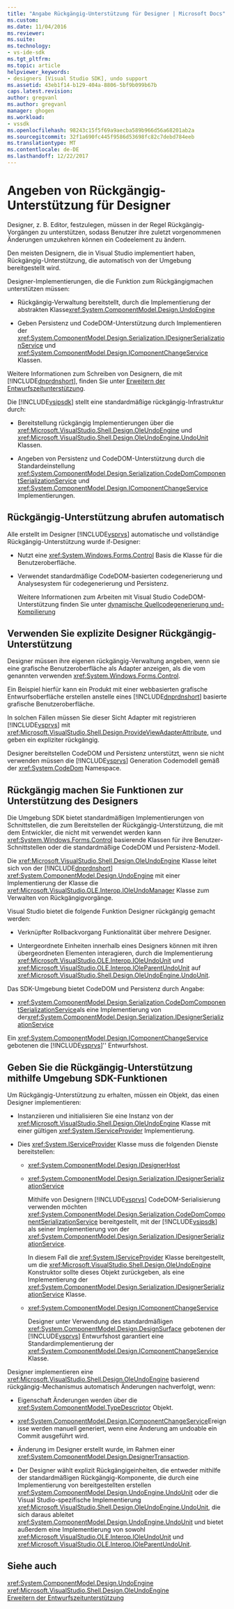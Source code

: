 ```yaml
---
title: "Angabe Rückgängig-Unterstützung für Designer | Microsoft Docs"
ms.custom: 
ms.date: 11/04/2016
ms.reviewer: 
ms.suite: 
ms.technology:
- vs-ide-sdk
ms.tgt_pltfrm: 
ms.topic: article
helpviewer_keywords:
- designers [Visual Studio SDK], undo support
ms.assetid: 43eb1f14-b129-404a-8806-5bf9b099b67b
caps.latest.revision: 
author: gregvanl
ms.author: gregvanl
manager: ghogen
ms.workload:
- vssdk
ms.openlocfilehash: 98243c15f5f69a9aecba589b966d56a68201ab2a
ms.sourcegitcommit: 32f1a690fc445f9586d53698fc82c7debd784eeb
ms.translationtype: MT
ms.contentlocale: de-DE
ms.lasthandoff: 12/22/2017
---
```

# <a name="supplying-undo-support-to-designers"></a>Angeben von Rückgängig-Unterstützung für Designer
Designer, z. B. Editor, festzulegen, müssen in der Regel Rückgängig-Vorgängen zu unterstützen, sodass Benutzer ihre zuletzt vorgenommenen Änderungen umzukehren können ein Codeelement zu ändern.  
  
 Den meisten Designern, die in Visual Studio implementiert haben, Rückgängig-Unterstützung, die automatisch von der Umgebung bereitgestellt wird.  
  
 Designer-Implementierungen, die die Funktion zum Rückgängigmachen unterstützen müssen:  
  
-   Rückgängig-Verwaltung bereitstellt, durch die Implementierung der abstrakten Klasse<xref:System.ComponentModel.Design.UndoEngine>  
  
-   Geben Persistenz und CodeDOM-Unterstützung durch Implementieren der <xref:System.ComponentModel.Design.Serialization.IDesignerSerializationService> und <xref:System.ComponentModel.Design.IComponentChangeService> Klassen.  
  
 Weitere Informationen zum Schreiben von Designern, die mit [!INCLUDE[dnprdnshort](../code-quality/includes/dnprdnshort_md.md)], finden Sie unter [Erweitern der Entwurfszeitunterstützung](http://msdn.microsoft.com/Library/d6ac8a6a-42fd-4bc8-bf33-b212811297e2).  
  
 Die [!INCLUDE[vsipsdk](../extensibility/includes/vsipsdk_md.md)] stellt eine standardmäßige rückgängig-Infrastruktur durch:  
  
-   Bereitstellung rückgängig Implementierungen über die <xref:Microsoft.VisualStudio.Shell.Design.OleUndoEngine> und <xref:Microsoft.VisualStudio.Shell.Design.OleUndoEngine.UndoUnit> Klassen.  
  
-   Angeben von Persistenz und CodeDOM-Unterstützung durch die Standardeinstellung <xref:System.ComponentModel.Design.Serialization.CodeDomComponentSerializationService> und <xref:System.ComponentModel.Design.IComponentChangeService> Implementierungen.  
  
## <a name="obtaining-undo-support-automatically"></a>Rückgängig-Unterstützung abrufen automatisch  
 Alle erstellt im Designer [!INCLUDE[vsprvs](../code-quality/includes/vsprvs_md.md)] automatische und vollständige Rückgängig-Unterstützung wurde if-Designer:  
  
-   Nutzt eine <xref:System.Windows.Forms.Control> Basis die Klasse für die Benutzeroberfläche.  
  
-   Verwendet standardmäßige CodeDOM-basierten codegenerierung und Analysesystem für codegenerierung und Persistenz.  
  
     Weitere Informationen zum Arbeiten mit Visual Studio CodeDOM-Unterstützung finden Sie unter [dynamische Quellcodegenerierung und-Kompilierung](/dotnet/framework/reflection-and-codedom/dynamic-source-code-generation-and-compilation)  
  
## <a name="when-to-use-explicit-designer-undo-support"></a>Verwenden Sie explizite Designer Rückgängig-Unterstützung  
 Designer müssen ihre eigenen rückgängig-Verwaltung angeben, wenn sie eine grafische Benutzeroberfläche als Adapter anzeigen, als die vom genannten verwenden <xref:System.Windows.Forms.Control>.  
  
 Ein Beispiel hierfür kann ein Produkt mit einer webbasierten grafische Entwurfsoberfläche erstellen anstelle eines [!INCLUDE[dnprdnshort](../code-quality/includes/dnprdnshort_md.md)] basierte grafische Benutzeroberfläche.  
  
 In solchen Fällen müssen Sie dieser Sicht Adapter mit registrieren [!INCLUDE[vsprvs](../code-quality/includes/vsprvs_md.md)] mit <xref:Microsoft.VisualStudio.Shell.Design.ProvideViewAdapterAttribute>, und geben ein expliziter rückgängig.  
  
 Designer bereitstellen CodeDOM und Persistenz unterstützt, wenn sie nicht verwenden müssen die [!INCLUDE[vsprvs](../code-quality/includes/vsprvs_md.md)] Generation Codemodell gemäß der <xref:System.CodeDom> Namespace.  
  
## <a name="undo-support-features-of-the-designer"></a>Rückgängig machen Sie Funktionen zur Unterstützung des Designers  
 Die Umgebung SDK bietet standardmäßigen Implementierungen von Schnittstellen, die zum Bereitstellen der Rückgängig-Unterstützung, die mit dem Entwickler, die nicht mit verwendet werden kann <xref:System.Windows.Forms.Control> basierende Klassen für ihre Benutzer-Schnittstellen oder die standardmäßige CodeDOM und Persistenz-Modell.  
  
 Die <xref:Microsoft.VisualStudio.Shell.Design.OleUndoEngine> Klasse leitet sich von der [!INCLUDE[dnprdnshort](../code-quality/includes/dnprdnshort_md.md)] <xref:System.ComponentModel.Design.UndoEngine> mit einer Implementierung der Klasse die <xref:Microsoft.VisualStudio.OLE.Interop.IOleUndoManager> Klasse zum Verwalten von Rückgängigvorgänge.  
  
 Visual Studio bietet die folgende Funktion Designer rückgängig gemacht werden:  
  
-   Verknüpfter Rollbackvorgang Funktionalität über mehrere Designer.  
  
-   Untergeordnete Einheiten innerhalb eines Designers können mit ihren übergeordneten Elementen interagieren, durch die Implementierung <xref:Microsoft.VisualStudio.OLE.Interop.IOleUndoUnit> und <xref:Microsoft.VisualStudio.OLE.Interop.IOleParentUndoUnit> auf <xref:Microsoft.VisualStudio.Shell.Design.OleUndoEngine.UndoUnit>.  
  
 Das SDK-Umgebung bietet CodeDOM und Persistenz durch Angabe:  
  
-   <xref:System.ComponentModel.Design.Serialization.CodeDomComponentSerializationService>als eine Implementierung von der<xref:System.ComponentModel.Design.Serialization.IDesignerSerializationService>  
  
 Ein <xref:System.ComponentModel.Design.IComponentChangeService> gebotenen die [!INCLUDE[vsprvs](../code-quality/includes/vsprvs_md.md)]'' Entwurfshost.  
  
## <a name="using-the-environment-sdk-features-to-supply-undo-support"></a>Geben Sie die Rückgängig-Unterstützung mithilfe Umgebung SDK-Funktionen  
 Um Rückgängig-Unterstützung zu erhalten, müssen ein Objekt, das einen Designer implementieren:  
  
-   Instanziieren und initialisieren Sie eine Instanz von der <xref:Microsoft.VisualStudio.Shell.Design.OleUndoEngine> Klasse mit einer gültigen <xref:System.IServiceProvider> Implementierung.  
  
-   Dies <xref:System.IServiceProvider> Klasse muss die folgenden Dienste bereitstellen:  
  
    -   <xref:System.ComponentModel.Design.IDesignerHost>  
  
    -   <xref:System.ComponentModel.Design.Serialization.IDesignerSerializationService>  
  
         Mithilfe von Designern [!INCLUDE[vsprvs](../code-quality/includes/vsprvs_md.md)] CodeDOM-Serialisierung verwenden möchten <xref:System.ComponentModel.Design.Serialization.CodeDomComponentSerializationService> bereitgestellt, mit der [!INCLUDE[vsipsdk](../extensibility/includes/vsipsdk_md.md)] als seiner Implementierung von der <xref:System.ComponentModel.Design.Serialization.IDesignerSerializationService>.  
  
         In diesem Fall die <xref:System.IServiceProvider> Klasse bereitgestellt, um die <xref:Microsoft.VisualStudio.Shell.Design.OleUndoEngine> Konstruktor sollte dieses Objekt zurückgeben, als eine Implementierung der <xref:System.ComponentModel.Design.Serialization.IDesignerSerializationService> Klasse.  
  
    -   <xref:System.ComponentModel.Design.IComponentChangeService>  
  
         Designer unter Verwendung des standardmäßigen <xref:System.ComponentModel.Design.DesignSurface> gebotenen der [!INCLUDE[vsprvs](../code-quality/includes/vsprvs_md.md)] Entwurfshost garantiert eine Standardimplementierung der <xref:System.ComponentModel.Design.IComponentChangeService> Klasse.  
  
 Designer implementieren eine <xref:Microsoft.VisualStudio.Shell.Design.OleUndoEngine> basierend rückgängig-Mechanismus automatisch Änderungen nachverfolgt, wenn:  
  
-   Eigenschaft Änderungen werden über die <xref:System.ComponentModel.TypeDescriptor> Objekt.  
  
-   <xref:System.ComponentModel.Design.IComponentChangeService>Ereignisse werden manuell generiert, wenn eine Änderung am undoable ein Commit ausgeführt wird.  
  
-   Änderung im Designer erstellt wurde, im Rahmen einer <xref:System.ComponentModel.Design.DesignerTransaction>.  
  
-   Der Designer wählt explizit Rückgängigeinheiten, die entweder mithilfe der standardmäßigen Rückgängig-Komponente, die durch eine Implementierung von bereitgestellten erstellen <xref:System.ComponentModel.Design.UndoEngine.UndoUnit> oder die Visual Studio-spezifische Implementierung <xref:Microsoft.VisualStudio.Shell.Design.OleUndoEngine.UndoUnit>, die sich daraus ableitet <xref:System.ComponentModel.Design.UndoEngine.UndoUnit> und bietet außerdem eine Implementierung von sowohl <xref:Microsoft.VisualStudio.OLE.Interop.IOleUndoUnit> und <xref:Microsoft.VisualStudio.OLE.Interop.IOleParentUndoUnit>.  
  
## <a name="see-also"></a>Siehe auch  
 <xref:System.ComponentModel.Design.UndoEngine>   
 <xref:Microsoft.VisualStudio.Shell.Design.OleUndoEngine>   
 [Erweitern der Entwurfszeitunterstützung](http://msdn.microsoft.com/Library/d6ac8a6a-42fd-4bc8-bf33-b212811297e2)